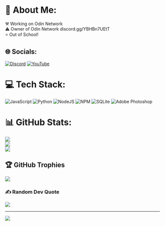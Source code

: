 # 💫 About Me:
⚒️ Working on Odin Network<br>⚠️ Owner of Odin Network discord.gg/YBHBn7UEtT<br>⭐ Out of School!


## 🌐 Socials:
[![Discord](https://img.shields.io/badge/Discord-%237289DA.svg?logo=discord&logoColor=white)](htttps://discord.gg/YBHBn7UEtT) [![YouTube](https://img.shields.io/badge/YouTube-%23FF0000.svg?logo=YouTube&logoColor=white)](https://www.youtube.com/channel/UCc9uaRHdguH69-pT6dgwRXg) 

# 💻 Tech Stack:
![JavaScript](https://img.shields.io/badge/javascript-%23323330.svg?style=for-the-badge&logo=javascript&logoColor=%23F7DF1E) ![Python](https://img.shields.io/badge/python-3670A0?style=for-the-badge&logo=python&logoColor=ffdd54) ![NodeJS](https://img.shields.io/badge/node.js-6DA55F?style=for-the-badge&logo=node.js&logoColor=white) ![NPM](https://img.shields.io/badge/NPM-%23000000.svg?style=for-the-badge&logo=npm&logoColor=white) ![SQLite](https://img.shields.io/badge/sqlite-%2307405e.svg?style=for-the-badge&logo=sqlite&logoColor=white) ![Adobe Photoshop](https://img.shields.io/badge/adobephotoshop-%2331A8FF.svg?style=for-the-badge&logo=adobephotoshop&logoColor=white)
# 📊 GitHub Stats:
![](https://github-readme-stats.vercel.app/api?username=Hate2&theme=dark&hide_border=false&include_all_commits=true&count_private=false)<br/>
![](https://github-readme-streak-stats.herokuapp.com/?user=Hate2&theme=dark&hide_border=false)<br/>
![](https://github-readme-stats.vercel.app/api/top-langs/?username=Hate2&theme=dark&hide_border=false&include_all_commits=true&count_private=false&layout=compact)

## 🏆 GitHub Trophies
![](https://github-profile-trophy.vercel.app/?username=Hate2&theme=radical&no-frame=false&no-bg=true&margin-w=4)

### ✍️ Random Dev Quote
![](https://quotes-github-readme.vercel.app/api?type=horizontal&theme=radical)

---
[![](https://visitcount.itsvg.in/api?id=Hate2&icon=0&color=0)](https://visitcount.itsvg.in)
